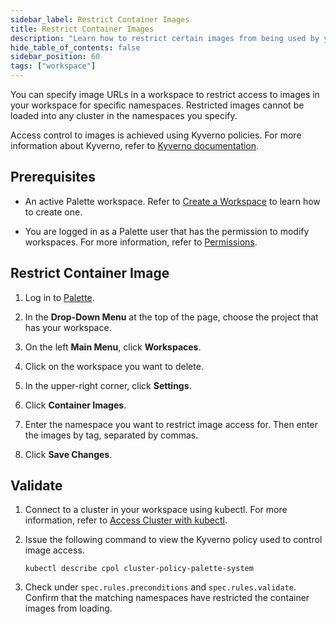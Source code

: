 ```yaml
---
sidebar_label: Restrict Container Images
title: Restrict Container Images
description: "Learn how to restrict certain images from being used by your workspace"
hide_table_of_contents: false
sidebar_position: 60
tags: ["workspace"]
---
```


You can specify image URLs in a workspace to restrict access to images in your workspace for specific namespaces.
Restricted images cannot be loaded into any cluster in the namespaces you specify.

Access control to images is achieved using Kyverno policies. For more information about Kyverno, refer to
[Kyverno documentation](https://kyverno.io/).

## Prerequisites

- An active Palette workspace. Refer to [Create a Workspace](../adding-a-new-workspace.md) to learn how to create one.

- You are logged in as a Palette user that has the permission to modify workspaces. For more information, refer to
  [Permissions](../../user-management/palette-rbac/permissions.md).

## Restrict Container Image

1. Log in to [Palette](https://console.spectrocloud.com).

2. In the **Drop-Down Menu** at the top of the page, choose the project that has your workspace.

3. On the left **Main Menu**, click **Workspaces**.

4. Click on the workspace you want to delete.

5. In the upper-right corner, click **Settings**.

6. Click **Container Images**.

7. Enter the namespace you want to restrict image access for. Then enter the images by tag, separated by commas.

8. Click **Save Changes**.

## Validate

1. Connect to a cluster in your workspace using kubectl. For more information, refer to
   [Access Cluster with kubectl](../../clusters/cluster-management/palette-webctl.md).

2. Issue the following command to view the Kyverno policy used to control image access.

   ```shell
   kubectl describe cpol cluster-policy-palette-system
   ```

3. Check under `spec.rules.preconditions` and `spec.rules.validate`. Confirm that the matching namespaces have
   restricted the container images from loading.
